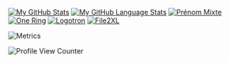 [![My GitHub Stats](https://github-readme-stats.vercel.app/api/?username=PatriceDargenton&count_private=true&theme=tokyonight&showicons=true)]()
[![My GitHub Language Stats](https://github-readme-stats.vercel.app/api/top-langs/?username=PatriceDargenton&langs_count=5&theme=tokyonight&layout=compact)]()
[![Prénom Mixte](https://github-readme-stats.vercel.app/api/pin/?username=PatriceDargenton&repo=PrenomMixte)](https://github.com/PatriceDargenton/PrenomMixte)
[![One Ring](https://github-readme-stats.vercel.app/api/pin/?username=PatriceDargenton&repo=One-Ring-to-rule-them-all)](https://github.com/PatriceDargenton/One-Ring-to-rule-them-all)
[![Logotron](https://github-readme-stats.vercel.app/api/pin/?username=PatriceDargenton&repo=Logotron)](https://github.com/PatriceDargenton/Logotron)
[![File2XL](https://github-readme-stats.vercel.app/api/pin/?username=PatriceDargenton&repo=File2XL)](https://github.com/PatriceDargenton/File2XL)

![Metrics](https://metrics.lecoq.io/PatriceDargenton?template=classic&isocalendar=1&stars=1&isocalendar.duration=half-year&stars.limit=4&config.timezone=Europe%2FParis)

![Profile View Counter](https://komarev.com/ghpvc/?username=PatriceDargenton)

<!--
**PatriceDargenton/PatriceDargenton** is a ✨ _special_ ✨ repository because its `README.md` (this file) appears on your GitHub profile.

Here are some ideas to get you started:

- 🔭 I’m currently working on ...
- 🌱 I’m currently learning ...
- 👯 I’m looking to collaborate on ...
- 🤔 I’m looking for help with ...
- 💬 Ask me about ...
- 📫 How to reach me: ...
- 😄 Pronouns: ...
- ⚡ Fun fact: ...
-->
